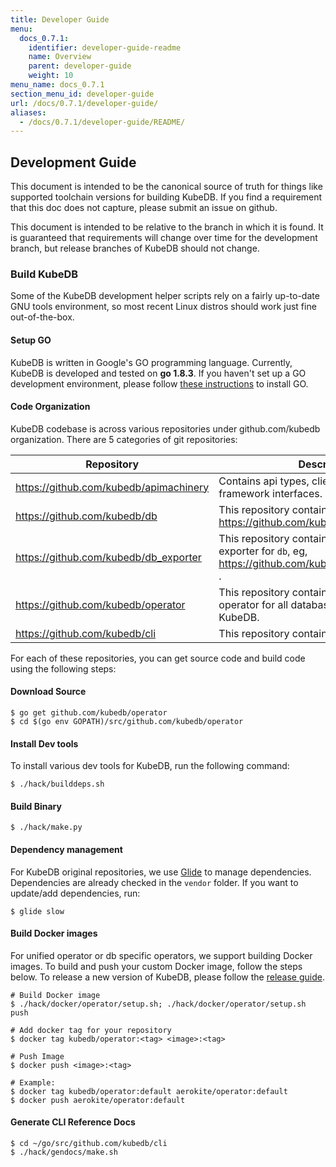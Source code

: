 ```yaml
---
title: Developer Guide
menu:
  docs_0.7.1:
    identifier: developer-guide-readme
    name: Overview
    parent: developer-guide
    weight: 10
menu_name: docs_0.7.1
section_menu_id: developer-guide
url: /docs/0.7.1/developer-guide/
aliases:
  - /docs/0.7.1/developer-guide/README/
---
```


## Development Guide
This document is intended to be the canonical source of truth for things like supported toolchain versions for building KubeDB.
If you find a requirement that this doc does not capture, please submit an issue on github.

This document is intended to be relative to the branch in which it is found. It is guaranteed that requirements will change over time
for the development branch, but release branches of KubeDB should not change.

### Build KubeDB
Some of the KubeDB development helper scripts rely on a fairly up-to-date GNU tools environment, so most recent Linux distros should
work just fine out-of-the-box.

#### Setup GO
KubeDB is written in Google's GO programming language. Currently, KubeDB is developed and tested on **go 1.8.3**. If you haven't set up a GO
development environment, please follow [these instructions](https://golang.org/doc/code.html) to install GO.

#### Code Organization
KubeDB codebase is across various repositories under github.com/kubedb organization. There are 5 categories of git repositories:

| Repository                            | Description                                                                                             |
|---------------------------------------|---------------------------------------------------------------------------------------------------------|
| https://github.com/kubedb/apimachinery | Contains api types, clientset and KubeDB framework interfaces.                                          |
| https://github.com/kubedb/db           | This repository contains operator for `db`, eg, https://github.com/kubedb/postgres                       |
| https://github.com/kubedb/db_exporter  | This repository contains Prometheus exporter for `db`, eg, https://github.com/kubedb/postgres_exporter . |
| https://github.com/kubedb/operator     | This repository contains the combined operator for all databases supported by KubeDB.                   |
| https://github.com/kubedb/cli          | This repository contains CLI for KubeDB.                                                                |

For each of these repositories, you can get source code and build code using the following steps:

#### Download Source

```console
$ go get github.com/kubedb/operator
$ cd $(go env GOPATH)/src/github.com/kubedb/operator
```

#### Install Dev tools
To install various dev tools for KubeDB, run the following command:
```console
$ ./hack/builddeps.sh
```

#### Build Binary
```console
$ ./hack/make.py
```

#### Dependency management
For KubeDB original repositories, we use [Glide](https://github.com/Masterminds/glide) to manage dependencies. Dependencies are already checked in the `vendor` folder. If you want to update/add dependencies, run:
```console
$ glide slow
```

#### Build Docker images
For unified operator or db specific operators, we support building Docker images. To build and push your custom Docker image, follow the steps below. To release a new version of KubeDB, please follow the [release guide](/docs/developer-guide/release.md).

```console
# Build Docker image
$ ./hack/docker/operator/setup.sh; ./hack/docker/operator/setup.sh push

# Add docker tag for your repository
$ docker tag kubedb/operator:<tag> <image>:<tag>

# Push Image
$ docker push <image>:<tag>

# Example:
$ docker tag kubedb/operator:default aerokite/operator:default
$ docker push aerokite/operator:default
```

#### Generate CLI Reference Docs
```console
$ cd ~/go/src/github.com/kubedb/cli
$ ./hack/gendocs/make.sh 
```
